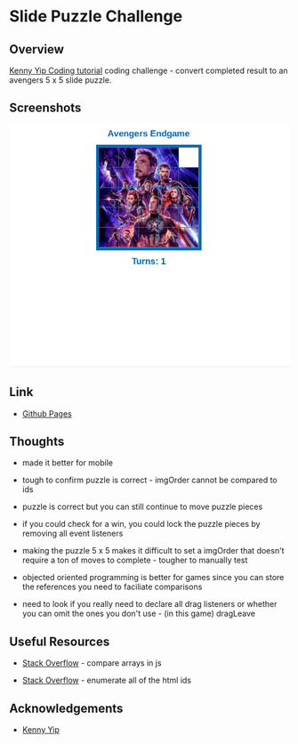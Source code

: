 # Slide Puzzle Challenge

## Overview

[Kenny Yip Coding tutorial](https://youtu.be/sD3Os4H_EOU) coding challenge - convert completed result to an avengers 5 x 5 slide puzzle.

## Screenshots

![](slide-puzzle-challenge-1.png)

## Link

- [Github Pages](https://jdegand.github.io/slide-puzzle-challenge)

## Thoughts

- made it better for mobile

- tough to confirm puzzle is correct - imgOrder cannot be compared to ids

- puzzle is correct but you can still continue to move puzzle pieces 

- if you could check for a win, you could lock the puzzle pieces by removing all event listeners

- making the puzzle 5 x 5 makes it difficult to set a imgOrder that doesn't require a ton of moves to complete - tougher to manually test

- objected oriented programming is better for games since you can store the references you need to faciliate comparisons

- need to look if you really need to declare all drag listeners or whether you can omit the ones you don't use - (in this game) dragLeave 

## Useful Resources 

- [Stack Overflow](https://stackoverflow.com/questions/7837456/how-to-compare-arrays-in-javascript) - compare arrays in js

- [Stack Overflow](https://stackoverflow.com/questions/7115022/how-do-i-enumerate-all-of-the-html-ids-in-a-document-with-javascript) - enumerate all of the html ids

## Acknowledgements

- [Kenny Yip](https://github.com/ImKennyYip)
